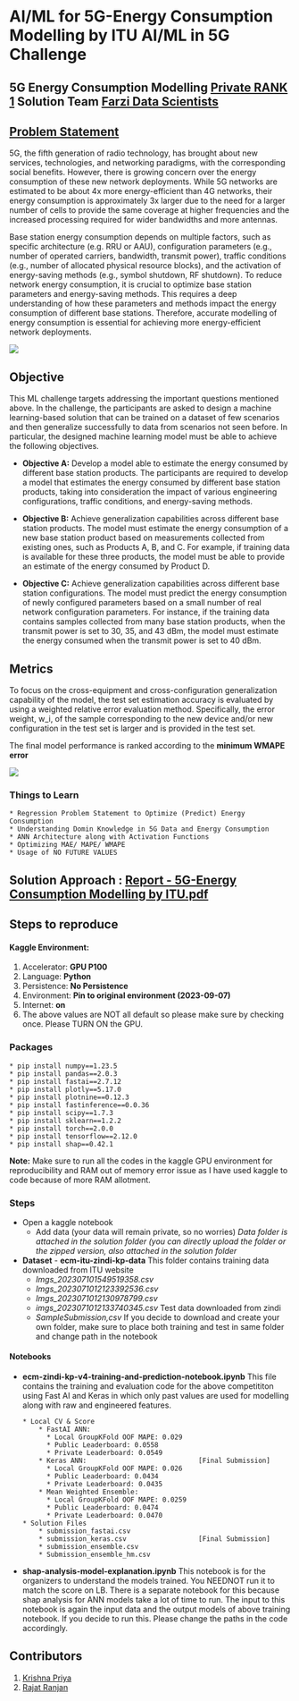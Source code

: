 # AI/ML for 5G-Energy Consumption Modelling by ITU AI/ML in 5G Challenge

## 5G Energy Consumption Modelling [Private RANK 1](https://zindi.africa/competitions/aiml-for-5g-energy-consumption-modelling/leaderboard) Solution Team [Farzi Data Scientists](https://zindi.africa/competitions/aiml-for-5g-energy-consumption-modelling/leaderboard/teams/farzi_data_scientists)

## [Problem Statement](https://zindi.africa/competitions/aiml-for-5g-energy-consumption-modelling)
5G, the fifth generation of radio technology, has brought about new services, technologies, and networking paradigms, with the corresponding social benefits. However, there is growing concern over the energy consumption of these new network deployments. While 5G networks are estimated to be about 4x more energy-efficient than 4G networks, their energy consumption is approximately 3x larger due to the need for a larger number of cells to provide the same coverage at higher frequencies and the increased processing required for wider bandwidths and more antennas.

Base station energy consumption depends on multiple factors, such as specific architecture (e.g. RRU or AAU), configuration parameters (e.g., number of operated carriers, bandwidth, transmit power), traffic conditions (e.g., number of allocated physical resource blocks), and the activation of energy-saving methods (e.g., symbol shutdown, RF shutdown). To reduce network energy consumption, it is crucial to optimize base station parameters and energy-saving methods. This requires a deep understanding of how these parameters and methods impact the energy consumption of different base stations. Therefore, accurate modelling of energy consumption is essential for achieving more energy-efficient network deployments.

![](https://zindi-public-release.s3.eu-west-2.amazonaws.com/uploads/image_attachment/image/1943/738561f9-bec5-423d-be50-154fc829046b.png)

## Objective
This ML challenge targets addressing the important questions mentioned above. In the challenge, the participants are asked to design a machine learning-based solution that can be trained on a dataset of few scenarios and then generalize successfully to data from scenarios not seen before. In particular, the designed machine learning model must be able to achieve the following objectives.

* **Objective A:** Develop a model able to estimate the energy consumed by different base station products. The participants are required to develop a model that estimates the energy consumed by different base station products, taking into consideration the impact of various engineering configurations, traffic conditions, and energy-saving methods.

* **Objective B:** Achieve generalization capabilities across different base station products. The model must estimate the energy consumption of a new base station product based on measurements collected from existing ones, such as Products A, B, and C. For example, if training data is available for these three products, the model must be able to provide an estimate of the energy consumed by Product D.

* **Objective C:** Achieve generalization capabilities across different base station configurations. The model must predict the energy consumption of newly configured parameters based on a small number of real network configuration parameters. For instance, if the training data contains samples collected from many base station products, when the transmit power is set to 30, 35, and 43 dBm, the model must estimate the energy consumed when the transmit power is set to 40 dBm.

## Metrics
To focus on the cross-equipment and cross-configuration generalization capability of the model, the test set estimation accuracy is evaluated by using a weighted relative error evaluation method. Specifically, the error weight, w_i, of the sample corresponding to the new device and/or new configuration in the test set is larger and is provided in the test set.

The final model performance is ranked according to the **minimum WMAPE error**

![](https://zindi-public-release.s3.eu-west-2.amazonaws.com/uploads/image_attachment/image/1944/584d2bb7-8d36-4a32-91b2-4ce603be6bbf.png)
 
### Things to Learn
```text
* Regression Problem Statement to Optimize (Predict) Energy Consumption
* Understanding Domin Knowledge in 5G Data and Energy Consumption
* ANN Architecture along with Activation Functions
* Optimizing MAE/ MAPE/ WMAPE
* Usage of NO FUTURE VALUES
```

## Solution Approach : [Report - 5G-Energy Consumption Modelling by ITU.pdf](https://github.com/ITU-AI-ML-in-5G-Challenge/5G-Energy-Consumption-Modelling-Solution-Team-Farzi-Data-Scientists/blob/main/Report%20-%205G-Energy%20Consumption%20Modelling%20by%20ITU.pdf)

## Steps to reproduce

#### Kaggle Environment:
1. Accelerator: **GPU P100**
2. Language: **Python**
3. Persistence: **No Persistence**
4. Environment: **Pin to original environment (2023-09-07)**
5. Internet: **on**
6. The above values are NOT all default so please make sure by checking once. Please TURN ON the GPU.

### Packages
```text
* pip install numpy==1.23.5
* pip install pandas==2.0.3
* pip install fastai==2.7.12
* pip install plotly==5.17.0
* pip install plotnine==0.12.3
* pip install fastinference==0.0.36
* pip install scipy==1.7.3
* pip install sklearn==1.2.2
* pip install torch==2.0.0
* pip install tensorflow==2.12.0
* pip install shap==0.42.1
```
**Note:** Make sure to run all the codes in the kaggle GPU environment for reproducibility and RAM out of memory error issue as I have used kaggle to code because of more RAM allotment.


### Steps
* Open a kaggle notebook
  * Add data (your data will remain private, so no worries) *Data folder is attached in the solution folder (you can directly upload the folder or the zipped version, also attached in the solution folder*
* **Dataset** - **ecm-itu-zindi-kp-data**  This folder contains training data downloaded from ITU website
  * *Imgs_202307101549519358.csv*
  * *Imgs_2023071012123392536.csv*
  * *Imgs_2023071012130978799.csv*
  * *imgs_2023071012133740345.csv*
Test data downloaded from zindi
  * *SampleSubmission,csv*
If you decide to download and create your own folder, make sure to place both training and test in same folder and change path in the notebook

#### Notebooks

* **ecm-zindi-kp-v4-training-and-prediction-notebook.ipynb** This file contains the training and evaluation code for the above competititon using Fast AI and Keras in which only past values are used for modelling along with raw and engineered features.
  
    ```text
    * Local CV & Score
        * FastAI ANN:
          * Local GroupKFold OOF MAPE: 0.029
          * Public Leaderboard: 0.0558
          * Private Leaderboard: 0.0549
        * Keras ANN:                            [Final Submission]
          * Local GroupKFold OOF MAPE: 0.026 
          * Public Leaderboard: 0.0434
          * Private Leaderboard: 0.0435
        * Mean Weighted Ensemble:
          * Local GroupKFold OOF MAPE: 0.0259
          * Public Leaderboard: 0.0474
          * Private Leaderboard: 0.0470
    * Solution Files
        * submission_fastai.csv
        * submission_keras.csv                  [Final Submission]
        * submission_ensemble.csv
        * Submission_ensemble_hm.csv
    ```
* **shap-analysis-model-explanation.ipynb**
  This notebook is for the organizers to understand the models trained. You NEEDNOT run it to match the score on LB. There is a separate notebook for this because shap analysis for ANN models take a lot of time to run. The     input to this notebook is again the input data and the output models of above training notebook. If you decide to run this. Please change the paths in the code accordingly.


## Contributors
1. [Krishna Priya](https://www.linkedin.com/in/krishnapriya18/)
2. [Rajat Ranjan](https://www.linkedin.com/in/rajat-ranjan24/)
